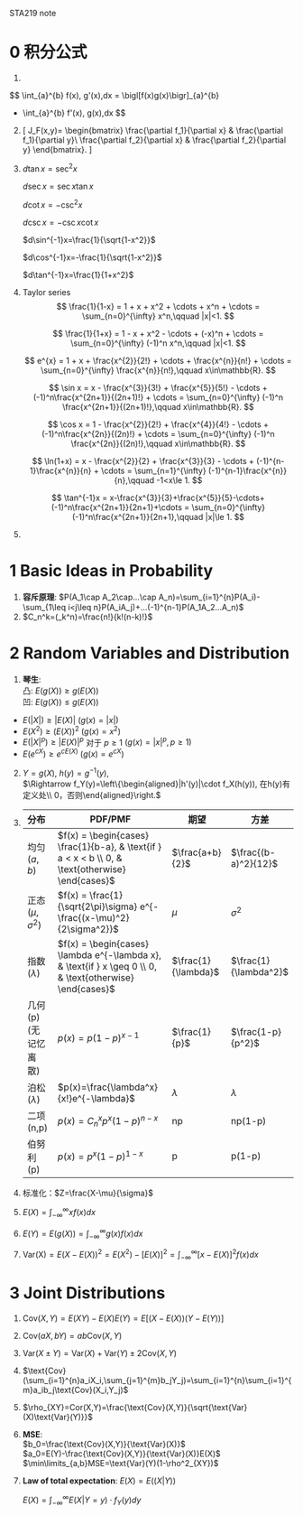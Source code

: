 STA219 note
# 0 积分公式  
1. 
$$
\int_{a}^{b} f(x)\, g'(x)\,dx
   = \bigl[f(x)g(x)\bigr]_{a}^{b}
- \int_{a}^{b} f'(x)\, g(x)\,dx
$$

2. \[
   J_F(x,y)=
   \begin{bmatrix}
   \frac{\partial f_1}{\partial x} & \frac{\partial f_1}{\partial y}\\
   \frac{\partial f_2}{\partial x} & \frac{\partial f_2}{\partial y}
   \end{bmatrix}.
   \]

3. $d\tan x=\sec^2x$  

   $d\sec x=\sec x\tan x$  

   $d\cot x=-\csc^2x$  

   $d\csc x=-\csc x\cot x$  

   $d\sin^{-1}x=\frac{1}{\sqrt{1-x^2}}$  

   $d\cos^{-1}x=-\frac{1}{\sqrt{1-x^2}}$  

   $d\tan^{-1}x=\frac{1}{1+x^2}$  

4. Taylor series
   $$
   \frac{1}{1-x}
    = 1 + x + x^2 + \cdots + x^n + \cdots
    = \sum_{n=0}^{\infty} x^n,\qquad |x|<1.
   $$

   $$
   \frac{1}{1+x}
    = 1 - x + x^2 - \cdots + (-x)^n + \cdots
    = \sum_{n=0}^{\infty} (-1)^n x^n,\qquad |x|<1.
   $$

   $$
   e^{x}
    = 1 + x + \frac{x^{2}}{2!} + \cdots + \frac{x^{n}}{n!} + \cdots
    = \sum_{n=0}^{\infty} \frac{x^{n}}{n!},\qquad x\in\mathbb{R}.
   $$

   $$
   \sin x
    = x - \frac{x^{3}}{3!} + \frac{x^{5}}{5!} - \cdots + (-1)^n\frac{x^{2n+1}}{(2n+1)!} + \cdots
    = \sum_{n=0}^{\infty} (-1)^n \frac{x^{2n+1}}{(2n+1)!},\qquad x\in\mathbb{R}.
   $$

   $$
   \cos x
    = 1 - \frac{x^{2}}{2!} + \frac{x^{4}}{4!} - \cdots + (-1)^n\frac{x^{2n}}{(2n)!} + \cdots
    = \sum_{n=0}^{\infty} (-1)^n \frac{x^{2n}}{(2n)!},\qquad x\in\mathbb{R}.
   $$

   $$
   \ln(1+x)
    = x - \frac{x^{2}}{2} + \frac{x^{3}}{3} - \cdots + (-1)^{n-1}\frac{x^{n}}{n} + \cdots
    = \sum_{n=1}^{\infty} (-1)^{n-1}\frac{x^{n}}{n},\qquad -1<x\le 1.
   $$

   $$
   \tan^{-1}x
    = x-\frac{x^{3}}{3}+\frac{x^{5}}{5}-\cdots+(-1)^n\frac{x^{2n+1}}{2n+1}+\cdots
    = \sum_{n=0}^{\infty}(-1)^n\frac{x^{2n+1}}{2n+1},\qquad |x|\le 1.
   $$

5. 

# 1 Basic Ideas in Probability

1. **容斥原理**:
   $P(A_1\cap A_2\cap...\cap A_n)=\sum_{i=1}^{n}P(A_i)-\sum_{1\leq i<j\leq n}P(A_iA_j)+...(-1)^{n-1}P(A_1A_2...A_n)$  
2. $C_n^k=(_k^n)=\frac{n!}{k!(n-k)!}$  

# 2 Random Variables and Distribution

1. **琴生**:  
   凸: $E(g(X))\geq g(E(X))$  
   凹: $E(g(X))\leq g(E(X))$

- $E(|X|) \geq |E(X)|$ $(g(x) = |x|)$
- $E(X^2) \geq (E(X))^2$ $(g(x) = x^2)$
- $E(|X|^p) \geq |E(X)|^p$ 对于 $p \geq 1$ $(g(x) = |x|^p,  p \geq 1)$  
- $E(e^{cX}) \geq e^{cE(X)}$ $(g(x) = e^{cX})$

2. $Y=g(X)$, $h(y)=g^{-1}(y)$,  
   $\Rightarrow f_Y(y)=\left\{\begin{aligned}|h'(y)|\cdot f_X(h(y)), 在h(y)有定义处\\
   0，否则\end{aligned}\right.$  

3. | 分布                   | PDF/PMF                                                      | 期望                | 方差                  |
   | :--------------------- | ------------------------------------------------------------ | ------------------- | --------------------- |
   | 均匀 $(a, b)$          | $f(x) = \begin{cases} \frac{1}{b-a}, & \text{if } a < x < b \\ 0, & \text{otherwise} \end{cases}$ | $\frac{a+b}{2}$     | $\frac{(b-a)^2}{12}$  |
   | 正态 $(\mu, \sigma^2)$ | $f(x) = \frac{1}{\sqrt{2\pi}\sigma} e^{-\frac{(x-\mu)^2}{2\sigma^2}}$ | $\mu$               | $\sigma^2$            |
   | 指数 $(\lambda)$       | $f(x) = \begin{cases} \lambda e^{-\lambda x}, & \text{if } x \geq 0 \\ 0, & \text{otherwise} \end{cases}$ | $\frac{1}{\lambda}$ | $\frac{1}{\lambda^2}$ |
   | 几何 (p)(无记忆离散)   | $p(x)=p(1-p)^{x-1}$                                          | $\frac{1}{p}$       | $\frac{1-p}{p^2}$     |
   | 泊松($\lambda$)        | $p(x)=\frac{\lambda^x}{x!}e^{-\lambda}$                      | $\lambda$           | $\lambda$             |
   | 二项(n,p)              | $p(x)=C_n^xp^x(1-p)^{n-x}$                                   | np                  | np(1-p)               |
   | 伯努利(p)              | $p(x)=p^x(1-p)^{1-x}$                                        | p                   | p(1-p)                |

4. 标准化：$Z=\frac{X-\mu}{\sigma}$
5. $E(X)=\int_{-\infty}^{\infty}xf(x)dx$  
6. $E(Y)=E(g(X))=\int_{-\infty}^{\infty}g(x)f(x)dx$  
7. $\text{Var(X)}=E(X-E(X))^2=E(X^2)-[E(X)]^2=\int_{-\infty}^{\infty}[x-E(X)]^2f(x)dx$  

# 3 Joint Distributions

1. $\text{Cov}(X,Y)=E(XY)-E(X)E(Y)=E[(X-E(X))(Y-E(Y))]$

2. $\text{Cov}(aX,bY)=ab\text{Cov}(X,Y)$

3. $\text{Var}(X\pm Y )=\text{Var}(X)+\text{Var}(Y)\pm 2\text{Cov}(X,Y)$

4. $\text{Cov}(\sum_{i=1}^{n}a_iX_i,\sum_{j=1}^{m}b_jY_j)=\sum_{i=1}^{n}\sum_{i=1}^{m}a_ib_j\text{Cov}(X_i,Y_j)$

5. $\rho_{XY}=Cor(X,Y)=\frac{\text{Cov}(X,Y)}{\sqrt{\text{Var}(X)\text{Var}(Y)}}$

6. **MSE**:   
   $b_0=\frac{\text{Cov}(X,Y)}{\text{Var}(X)}$  
   $a_0=E(Y)-\frac{\text{Cov}(X,Y)}{\text{Var}(X)}E(X)$  
   $\min\limits_{a,b}MSE=\text{Var}(Y)(1-\rho^2_{XY})$

7. **Law of total expectation**: $E(X)=E((X|Y))$  

   $E(X)=\int_{-\infty}^\infty E(X|Y=y)\cdot f_Y(y)dy$

